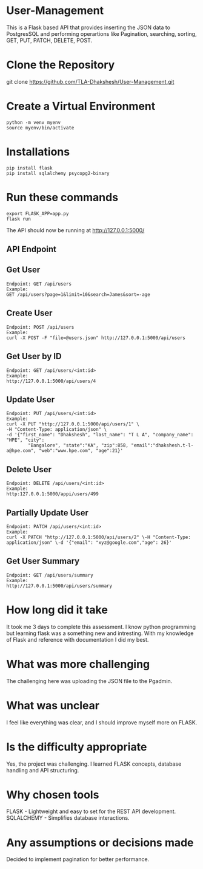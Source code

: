 # User-Management

This is a Flask based API that provides inserting the JSON data to PostgresSQL and performing operartions like Pagination, searching, sorting, GET, PUT, PATCH, DELETE, POST.

# Clone the Repository
git clone https://github.com/TLA-Dhakshesh/User-Management.git

# Create a Virtual Environment
    python -m venv myenv
    source myenv/bin/activate

# Installations
    pip install flask
    pip install sqlalchemy psycopg2-binary

# Run these commands
    export FLASK_APP=app.py
    flask run

The API should now be running at http://127.0.0.1:5000/
## API Endpoint

## Get User
    Endpoint: GET /api/users
    Example:
    GET /api/users?page=1&limit=10&search=James&sort=-age

## Create User

    Endpoint: POST /api/users
    Example: 
    curl -X POST -F "file=@users.json" http://127.0.0.1:5000/api/users

## Get User by ID

    Endpoint: GET /api/users/<int:id>
    Example: 
    http://127.0.0.1:5000/api/users/4

## Update User

    Endpoint: PUT /api/users/<int:id>
    Example: 
    curl -X PUT "http://127.0.0.1:5000/api/users/1" \
    -H "Content-Type: application/json" \
    -d '{"first_name": "Dhakshesh", "last_name": "T L A", "company_name": "HPE", "city": 
            "Bangalore", "state":"KA", "zip":858, "email":"dhakshesh.t-l-a@hpe.com", "web":"www.hpe.com", "age":21}'

## Delete User

    Endpoint: DELETE /api/users/<int:id>
    Example: 
    http:127.0.0.1:5000/appi/users/499

## Partially Update User

    Endpoint: PATCH /api/users/<int:id>
    Example: 
    curl -X PATCH "http://127.0.0.1:5000/api/users/2" \-H "Content-Type: application/json" \-d '{"email": "xyz@google.com","age": 26}'

## Get User Summary

    Endpoint: GET /api/users/summary
    Example: 
    http://127.0.0.1:5000/api/users/summary


# How long did it take 
It took me 3 days to complete this assessment. I know python programming but learning flask was a something new and intresting. With my knowledge of Flask and reference with documentation I did my best.
# What was more challenging
The challenging here was uploading the JSON file to the Pgadmin.
# What was unclear
I feel like everything was clear, and I should improve myself more on FLASK.
# Is the difficulty appropriate 
Yes, the project was challenging. I learned FLASK concepts, database handling and API structuring.
# Why chosen tools
FLASK - Lightweight and easy to set for the REST API development.
SQLALCHEMY - Simplifies database interactions.
# Any assumptions or decisions made
Decided to implement pagination for better performance.


